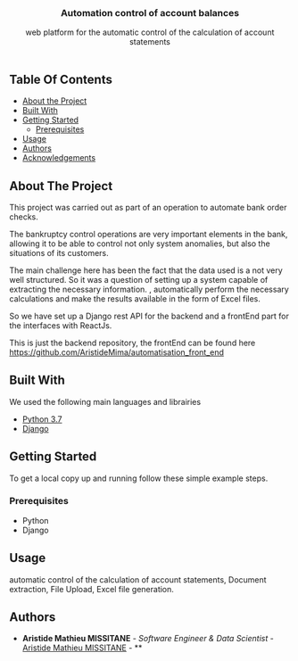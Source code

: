 <br/>
<p align="center">
  <h3 align="center">Automation control of account balances</h3>

  <p align="center">
    web platform for the automatic control of the calculation of account statements 
    <br/>
    <br/>
  </p>
</p>



## Table Of Contents

* [About the Project](#about-the-project)
* [Built With](#built-with)
* [Getting Started](#getting-started)
  * [Prerequisites](#prerequisites)
* [Usage](#usage)
* [Authors](#authors)
* [Acknowledgements](#acknowledgements)

## About The Project

This project was carried out as part of an operation to automate bank order checks.

The bankruptcy control operations are very important elements in the bank, allowing it to be able to
control not only system anomalies, but also the situations of its customers.

The main challenge here has been the fact that the data used is a not very
well structured. So it was a question of setting up a system capable of extracting the necessary information.
, automatically perform the necessary calculations and make the results available in the form of Excel files.

So we have set up a Django rest API for the backend and a frontEnd part for the interfaces
with ReactJs.

This is just the backend repository, the frontEnd can be found here <a href="https://github.com/AristideMima/automatisation_front_end"> https://github.com/AristideMima/automatisation_front_end</a>

## Built With

We used the following main languages and librairies

* [Python 3.7](https://www.python.org/)
* [Django](https://www.djangoproject.com/)

## Getting Started

To get a local copy up and running follow these simple example steps.

### Prerequisites

* Python
* Django

## Usage

automatic control of the calculation of account statements, Document extraction, File Upload, Excel file generation.



## Authors

* **Aristide Mathieu MISSITANE** - *Software Engineer & Data Scientist* - [Aristide Mathieu MISSITANE](https://github.com/AristideMima) - **
